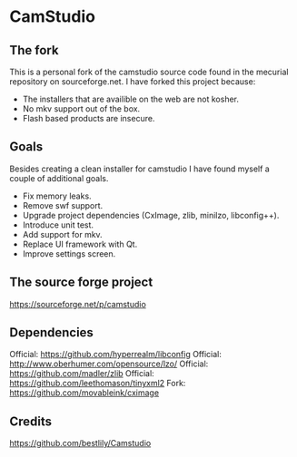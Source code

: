 # CamStudio

## The fork
This is a personal fork of the camstudio source code found in the mecurial repository on sourceforge.net.
I have forked this project because:
* The installers that are availible on the web are not kosher.
* No mkv support out of the box.
* Flash based products are insecure.

## Goals
Besides creating a clean installer for camstudio I have found myself a couple of additional goals.
* Fix memory leaks.
* Remove swf support.
* Upgrade project dependencies (CxImage, zlib, minilzo, libconfig++).
* Introduce unit test.
* Add support for mkv.
* Replace UI framework with Qt.
* Improve settings screen.

## The source forge project
https://sourceforge.net/p/camstudio

## Dependencies
Official: https://github.com/hyperrealm/libconfig
Official: http://www.oberhumer.com/opensource/lzo/
Official: https://github.com/madler/zlib
Official: https://github.com/leethomason/tinyxml2
Fork: https://github.com/movableink/cximage

## Credits
https://github.com/bestlily/Camstudio
